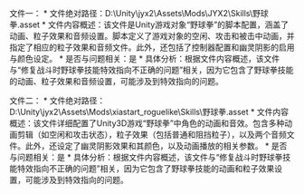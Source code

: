 文件一：
    * 文件绝对路径：D:\Unity\jyx2\Assets\Mods\JYX2\Skills\野球拳.asset
    * 文件内容概述：该文件是Unity游戏对象“野球拳”的脚本配置，涵盖了动画、粒子效果和音频设置。脚本定义了游戏对象的空闲、攻击和被击中动画，并指定了相应的粒子效果和音频文件。此外，还包括了控制器配置和幽灵阴影的启用与颜色设定。
    * 是否与问题相关：是
    * 具体分析：根据文件内容概述，该文件与“修复战斗时野球拳技能特效指向不正确的问题”相关，因为它包含了野球拳技能的动画、粒子效果和音频设置，可能涉及到特效指向的问题。

文件二：
    * 文件绝对路径：D:\Unity\jyx2\Assets\Mods\xiastart_roguelike\Skills\野球拳.asset
    * 文件内容概述：该文件详细配置了Unity3D游戏“野球拳”中角色的动画和音效。包含多种动画剪辑（如空闲和攻击状态），粒子效果（包括普通和阻挡粒子），以及两个音频文件。此外，还设定了幽灵阴影效果和其颜色，以及动画播放的相关参数。
    * 是否与问题相关：是
    * 具体分析：根据文件内容概述，该文件与“修复战斗时野球拳技能特效指向不正确的问题”相关，因为它包含了野球拳技能的动画和粒子效果设置，可能涉及到特效指向的问题。